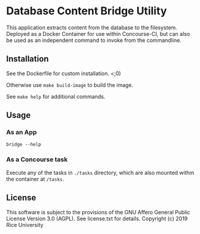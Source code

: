 # Database Content Bridge Utility

This application extracts content from the database to the filesystem. Deployed as a Docker Container for use within Concourse-CI, but can also be used as an independent command to invoke from the commandline.

## Installation

See the Dockerfile for custom installation. <;0)

Otherwise use `make build-image` to build the image.

See `make help` for additional commands.

## Usage

### As an App

```
bridge --help
```

### As a Concourse task

Execute any of the tasks in `./tasks` directory, which are also mounted within the container at `/tasks`.

## License

This software is subject to the provisions of the GNU Affero General
Public License Version 3.0 (AGPL). See license.txt for details.
Copyright (c) 2019 Rice University
